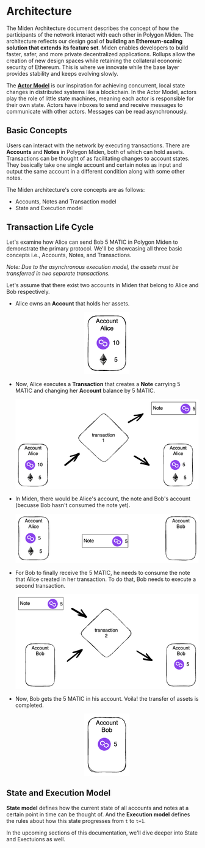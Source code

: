 # Architecture
The Miden Architecture document describes the concept of how the participants of the network interact with each other in Polygon Miden. The architecture reflects our design goal of **building an Ethereum-scaling solution that extends its feature set**. Miden enables developers to build faster, safer, and more private decentralized applications. Rollups allow the creation of new design spaces while retaining the collateral economic security of Ethereum. This is where we innovate while the base layer provides stability and keeps evolving slowly.

The [**Actor Model**](https://en.wikipedia.org/wiki/Actor_model) is our inspiration for achieving concurrent, local state changes in distributed systems like a blockchain. In the Actor Model, actors play the role of little state machines, meaning each actor is responsible for their own state. Actors have inboxes to send and receive messages to communicate with other actors. Messages can be read asynchronously.

## Basic Concepts
Users can interact with the network by executing transactions. There are **Accounts** and **Notes** in Polygon Miden, both of which can hold assets. Transactions can be thought of as facilitating changes to account states. They basically take one single account and certain notes as input and output the same account in a different condition along with some other notes.

The Miden architecture's core concepts are as follows: 

* Accounts, Notes and Transaction model
* State and Execution model

## Transaction Life Cycle
Let's examine how Alice can send Bob 5 MATIC in Polygon Miden to demonstrate the primary protocol. We'll be showcasing all three basic concepts i.e., Accounts, Notes, and Transactions.

_Note: Due to the asynchronous execution model, the assets must be transferred in two separate transactions._

Let's assume that there exist two accounts in Miden that belong to Alice and Bob respectively.

- Alice owns an **Account** that holds her assets.

    <p align="center">
        <img src="./diagrams/architecture/transaction_lifecycle/Account_Alice_1.png">
    </p>
    
- Now, Alice executes a **Transaction** that creates a **Note** carrying 5 MATIC and changing her **Account** balance by 5 MATIC.

    <p align="center">
        <img src="./diagrams/architecture/transaction_lifecycle/Transaction_1.png">
    </p>

- In Miden, there would be Alice's account, the note and Bob's account (becuase Bob hasn't consumed the note yet).

    <p align="center">
        <img src="./diagrams/architecture/transaction_lifecycle/Account_Note_Account.png">
    </p>

- For Bob to finally receive the 5 MATIC, he needs to consume the note that Alice created in her transaction. To do that, Bob needs to execute a second transaction.

    <p align="center">
        <img src="./diagrams/architecture/transaction_lifecycle/Transaction_2.png">
    </p>

- Now, Bob gets the 5 MATIC in his account. Voila! the transfer of assets is completed.

    <p align="center">
        <img src="./diagrams/architecture/transaction_lifecycle/Account_Bob_1.png">
    </p>

## State and Execution Model
**State model** defines how the current state of all accounts and notes at a certain point in time can be thought of. And the **Execution model** defines the rules about how this state progresses from `t` to `t+1`.

In the upcoming sections of this documentation, we'll dive deeper into State and Exectuions as well.
